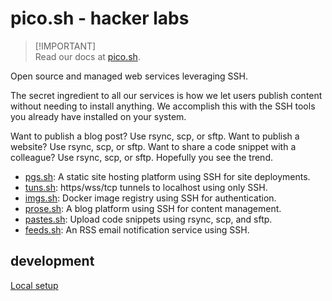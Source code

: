 # pico.sh - hacker labs

> [!IMPORTANT]\
> Read our docs at [pico.sh](https://pico.sh).

Open source and managed web services leveraging SSH.

The secret ingredient to all our services is how we let users publish content
without needing to install anything. We accomplish this with the SSH tools you
already have installed on your system.

Want to publish a blog post? Use rsync, scp, or sftp. Want to publish a website?
Use rsync, scp, or sftp. Want to share a code snippet with a colleague? Use
rsync, scp, or sftp. Hopefully you see the trend.

- [pgs.sh](https://pico.sh/pgs): A static site hosting platform using SSH for
  site deployments.
- [tuns.sh](https://pico.sh/tuns): https/wss/tcp tunnels to localhost using only
  SSH.
- [imgs.sh](https://pico.sh/imgs): Docker image registry using SSH for
  authentication.
- [prose.sh](https://prose.sh): A blog platform using SSH for content
  management.
- [pastes.sh](https://pastes.sh): Upload code snippets using rsync, scp, and
  sftp.
- [feeds.sh](https://feeds.sh): An RSS email notification service using SSH.

## development

[Local setup](/dev.md)
